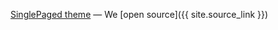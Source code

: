 [SinglePaged theme](https://github.com/t413/SinglePaged)
&mdash;
We <i class="fas fa-heart"></i> [open source]({{ site.source_link }})